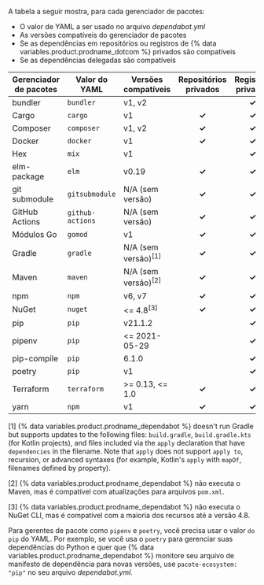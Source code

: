 A tabela a seguir mostra, para cada gerenciador de pacotes:
- O valor de YAML a ser usado no arquivo *dependabot.yml*
- As versões compatíveis do gerenciador de pacotes
- Se as dependências em repositórios ou registros de {% data variables.product.prodname_dotcom %} privados são compatíveis
- Se as dependências delegadas são compatíveis

| Gerenciador de pacotes | Valor do YAML    | Versões compatíveis            | Repositórios privados | Registros privados | Delegação |
| ---------------------- | ---------------- | ------------------------------ |:---------------------:|:------------------:|:---------:|
| bundler                | `bundler`        | v1, v2                         |                       |       **✓**        |   **✓**   |
| Cargo                  | `cargo`          | v1                             |         **✓**         |       **✓**        |           |
| Composer               | `composer`       | v1, v2                         |         **✓**         |       **✓**        |           |
| Docker                 | `docker`         | v1                             |         **✓**         |       **✓**        |           |
| Hex                    | `mix`            | v1                             |                       |       **✓**        |           |
| elm-package            | `elm`            | v0.19                          |         **✓**         |       **✓**        |           |
| git submodule          | `gitsubmodule`   | N/A (sem versão)               |         **✓**         |       **✓**        |           |
| GitHub Actions         | `github-actions` | N/A (sem versão)               |         **✓**         |       **✓**        |           |
| Módulos Go             | `gomod`          | v1                             |         **✓**         |       **✓**        |   **✓**   |
| Gradle                 | `gradle`         | N/A (sem versão)<sup>[1]</sup> |         **✓**         |       **✓**        |           |
| Maven                  | `maven`          | N/A (sem versão)<sup>[2]</sup> |         **✓**         |       **✓**        |           |
| npm                    | `npm`            | v6, v7                         |         **✓**         |       **✓**        |           |
| NuGet                  | `nuget`          | <= 4.8<sup>[3]</sup>           |         **✓**         |       **✓**        |           |
| pip                    | `pip`            | v21.1.2                        |                       |       **✓**        |           |
| pipenv                 | `pip`            | <= 2021-05-29                  |                       |       **✓**        |           |
| pip-compile            | `pip`            | 6.1.0                          |                       |       **✓**        |           |
| poetry                 | `pip`            | v1                             |                       |       **✓**        |           |
| Terraform              | `terraform`      | >= 0.13, <= 1.0                |         **✓**         |       **✓**        |           |
| yarn                   | `npm`            | v1                             |         **✓**         |       **✓**        |           |

[1] {% data variables.product.prodname_dependabot %} doesn't run Gradle but supports updates to the following files: `build.gradle`, `build.gradle.kts` (for Kotlin projects), and files included via the `apply` declaration that have `dependencies` in the filename. Note that `apply` does not support `apply to`, recursion, or advanced syntaxes (for example, Kotlin's `apply` with `mapOf`, filenames defined by property).

[2] {% data variables.product.prodname_dependabot %} não executa o Maven, mas é compatível com atualizações para arquivos `pom.xml`.

[3] {% data variables.product.prodname_dependabot %} não executa o NuGet CLI, mas é compatível com a maioria dos recursos até a versão 4.8.

Para gerentes de pacote como `pipenv` e `poetry`, você precisa usar o valor `do pip` do YAML. Por exemplo, se você usa o `poetry` para gerenciar suas dependências do Python e quer que {% data variables.product.prodname_dependabot %} monitore seu arquivo de manifesto de dependência para novas versões, use `pacote-ecosystem: "pip"` no seu arquivo *dependabot.yml*.
